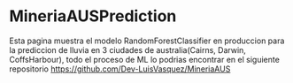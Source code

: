 # MineriaAUSPrediction
Esta pagina muestra el modelo RandomForestClassifier en produccion para la prediccion de lluvia en 3 ciudades de australia(Cairns, Darwin, CoffsHarbour), todo el proceso de ML lo podrias encontrar en el siguiente repositorio https://github.com/Dev-LuisVasquez/MineriaAUS
